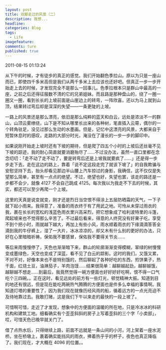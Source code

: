 ```yaml
---
layout: post  
title: 双脚走过的风景（二）  
description: 我想...      
headline: 
categories: Blog  
tags: 
  - Life  
imagefeature:  
comments: ture  
published: true  
---
```


2011-08-15 01:13:24

从下午的时候，才有徒步的真正的感觉。我们开始翻色季拉山。原以为只是一座山而已，即使四千多米高但是我们从两千多米上去应该也还好吧。但真正一步一步开始走上去的时候，才发现完全不是那么一回事儿。色季拉根本只是群山中最高的一座，之前之后还得征服数不清的它的兄弟姐妹。而且路是那种盘山的，绕了一圈一圈又一圈，看到长长的上坡前面是山崖边上的转弯，一阵欣喜，还以为马上就到山顶，结果转过弯后却是深深的失望——一条更陡的上坡。

一路上的风景还是那么漂亮，依旧是那么纯粹的蓝天和白云，远处是浓淡不一的群山，山顶云雾缭绕，山下是不知从哪里长出来的各种树，笔直插入云霄，偶尔的一个转角驻足，没见过那么生动的水墨画。但是，记忆中这漂亮的风景，大都来自于短暂休息时的感叹，走路的大部分时光，淹没在了漫长的一步一步的脚印中。

如果说刚开始走上坡时还有下坡的期待，但是爬了四五个小时的上坡后还丝毫不见下坡的踪迹，我的耐心简直就要消磨殆尽了……不过没办法，虽然一直口里都在念念叨叨：「走不动了走不动了，要是转弯后还是上坡我就要疯了……」还是得一步步走下去。走在这边的路上，靠着「说不定这段走完了就该下坡了」的自我欺骗与安慰坚持下去，抬头却看见那边半山腰上汽车掠过的身影，我确信，这不仅仅是失望那么简单，甚至有一点点的绝望。不过，绝望也好，失望也罢，该走的路还是一步都不会少，就像 4127 不会自己跳成 4125。每次我以为我走不下去的时候，其实，都还可以至少再爬一个上坡。

这里的天真是说变就变，刚才还是烈日当空恨不得涂上五层防晒霜的天气，一下子就下起小雨来。我得意了，准备的雨衣终于有了用武之地。可怜从未穿过雨衣的我，裹在长长的宽松的浅蓝色雨衣里兴高采烈，把它想象成了哈利波特里的斗篷，爬起坡来也不觉得那么辛苦了。不过最后看来，得意的人终究没有好果子吃，享受不到个把小时，雨就越下越大，再加上有些小风，雨水顺着雨衣的下缘滴滴答答全滴到我的牛仔裤上，湿了一大片，冰冰凉凉的，却又木有什么别的更好的办法，只好在心里暗暗祈祷，保佑我不要感冒，保佑我不要得关节炎……

等后来雨慢慢停了，天色也渐渐暗下来，群山的轮廓渐渐变得模糊，翠绿的树慢慢变成墨绿色，天空也变成了深蓝，看不见了白云的踪影。这时的我们，又饿又累，不对不对，好像本来也不是特别饿的，然后聊起了各种好吃的东西，煎饼果子，热干面，红烧土豆，油淋茄子，羊肉泡馍……结果很简单：越聊越起劲，越聊越饿，越聊越不想走……到最后，我竟然觉得一碗方便面也好好好好吃啊，恨不得一口气吃个三四碗。。正在这时，看见远处的前方有一些灯光，顿觉精神大振。知道到目的地还有很远，但是现在能吃两碗热气腾腾的方便面也是件多么幸福的事情啊。我知道灯塔的重要性了，因为我们现在就像历经风雨的船，循着远方的一点光亮迫不及待地靠过去。我敢打赌，这是我们下午以来走的最快的一段上坡了。

可惜啊可惜，走近了才发现，想象中的方便面的温暖的所在地，只是冷冰冰的科研机构和建筑工地。细看确实有个歪歪斜斜的房子上写着歪斜的三个字「小卖部」，哎，可惜天色已晚早就关门了。

借了点热水后，只得继续上路，前面不远就是一条山间的小河，河上架着一座水泥桥。坐在桥墩上，裹着确实能挡风的雨衣，捧着热乎乎的杯子，夜色也真正降临了。我们现在，才大概在 4096 的位置。。